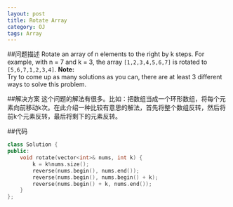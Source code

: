 ```yaml
---
layout: post
title: Rotate Array
category: OJ
tags: Array 
---
```

##问题描述
Rotate an array of n elements to the right by k steps.
For example, with n = 7 and k = 3, the array `[1,2,3,4,5,6,7]` is rotated to `[5,6,7,1,2,3,4]`.
**Note:**  
Try to come up as many solutions as you can, there are at least 3 different ways to solve this problem.

##解决方案
这个问题的解法有很多。比如：把数组当成一个环形数组，将每个元素向前移动k次。在此介绍一种比较有意思的解法，首先将整个数组反转，然后将前k个元素反转，最后将剩下的元素反转。

##代码
```c++
class Solution {
public:
	void rotate(vector<int>& nums, int k) {
		k = k%nums.size();
		reverse(nums.begin(), nums.end());
		reverse(nums.begin(), nums.begin() + k);
		reverse(nums.begin() + k, nums.end());
	}
};
```
